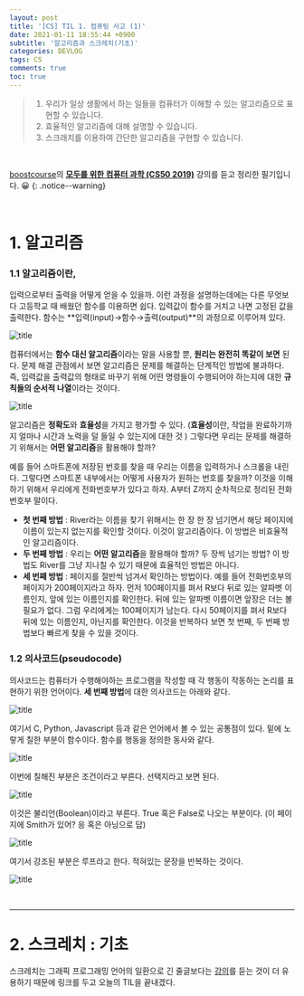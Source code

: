 ```yaml
---
layout: post
title: '[CS] TIL 1. 컴퓨팅 사고 (1)'
date: 2021-01-11 18:55:44 +0900
subtitle: '알고리즘과 스크레치(기초)'
categories: DEVLOG
tags: CS
comments: true
toc: true
---
```


> 1. 우리가 일상 생활에서 하는 일들을 컴퓨터가 이해할 수 있는 알고리즘으로 표현할 수 있습니다.
> 2. 효율적인 알고리즘에 대해 설명할 수 있습니다.
> 3. 스크래치를 이용하여 간단한 알고리즘을 구현할 수 있습니다.

<br>

[boostcourse](https://www.boostcourse.org/)의 **[모두를 위한 컴퓨터 과학 (CS50 2019)](https://www.boostcourse.org/cs112/joinLectures/43415)** 강의를 듣고 정리한 필기입니다. 😀 
{: .notice--warning}

<br>

# 1. 알고리즘

### 1.1 알고리즘이란,

입력으로부터 출력을 어떻게 얻을 수 있을까. 이런 과정을 설명하는데에는 다른 무엇보다 고등학교 때 배웠던 함수를 이용하면 쉽다. 입력값이 함수를 거치고 나면 고정된 값을 출력한다. 함수는 **입력(input)→함수→출력(output)**의 과정으로 이루어져 있다.

![title](/assets/img/DEVLOG/CS/TIL2/2021-01-11-CS-TIL2-1.png)

컴퓨터에서는 **함수 대신 알고리즘**이라는 말을 사용할 뿐, **원리는 완전히 똑같이 보면** 된다. 문제 해결 관점에서 보면 알고리즘은 문제를 해결하는 단계적인 방법에 불과하다. 즉, 입력값을 출력값의 형태로 바꾸기 위해 어떤 명령들이 수행되어야 하는지에 대한 **규칙들의 순서적 나열**이라는 것이다.

![title](/assets/img/DEVLOG/CS/TIL2/2021-01-11-CS-TIL2-2.png)

알고리즘은 **정확도**와 **효율성**을 가지고 평가할 수 있다. (**효율성**이란, 작업을 완료하기까지 얼마나 시간과 노력을 덜 들일 수 있는지에 대한 것 ) 그렇다면 우리는 문제를 해결하기 위해서는 **어떤 알고리즘**을 활용해야 할까? 

예를 들어 스마트폰에 저장된 번호를 찾을 때 우리는 이름을 입력하거나 스크롤을 내린다. 그렇다면 스마트폰 내부에서는 어떻게 사용자가 원하는 번호를 찾을까? 이것을 이해하기 위해서 우리에게 전화번호부가 있다고 하자. A부터 Z까지 순차적으로 정리된 전화번호부 말이다. 

- **첫 번째 방법** : River라는 이름을 찾기 위해서는 한 장 한 장 넘기면서 해당 페이지에 이름이 있는지 없는지를 확인할 것이다. 이것이 알고리즘이다. 이 방법은 비효율적인 알고리즘이다. 
- **두 번째 방법** : 우리는 **어떤 알고리즘**을 활용해야 할까? 두 장씩 넘기는 방법? 이 방법도 River를 그냥 지나칠 수 있기 때문에 효율적인 방법은 아니다.
- **세 번째 방법** : 페이지를 절반씩 넘겨서 확인하는 방법이다. 예를 들어 전화번호부의 페이지가 200페이지라고 하자. 먼저 100페이지를 펴서 R보다 뒤로 있는 알파벳 이름인지, 앞에 있는 이름인지를 확인한다. 뒤에 있는 알파벳 이름이면 앞장은 더는 볼 필요가 없다. 그럼 우리에게는 100페이지가 남는다. 다시 50페이지를 펴서 R보다 뒤에 있는 이름인지, 아닌지를 확인한다. 이것을 반복하다 보면 첫 번째, 두 번째 방법보다 빠르게 찾을 수 있을 것이다.

### 1.2 의사코드(pseudocode)

의사코드는 컴퓨터가 수행해야하는 프로그램을 작성할 때 각 행동이 작동하는 논리를 표현하기 위한 언어이다. **세 번째 방법**에 대한 의사코드는 아래와 같다.

![title](/assets/img/DEVLOG/CS/TIL2/2021-01-11-CS-TIL2-3.png)

여기서 C, Python, Javascript 등과 같은 언어에서 볼 수 있는 공통점이 있다. 밑에 노랗게 칠한 부분이 함수이다. 함수를 행동을 정의한 동사와 같다.

![title](/assets/img/DEVLOG/CS/TIL2/2021-01-11-CS-TIL2-4.png)

이번에 칠해진 부분은 조건이라고 부른다. 선택지라고 보면 된다.

![title](/assets/img/DEVLOG/CS/TIL2/2021-01-11-CS-TIL2-5.png)

이것은 불리언(Boolean)이라고 부른다. True 혹은 False로 나오는 부분이다. (이 페이지에 Smith가 있어? 응 혹은 아닝으로 답) 

![title](/assets/img/DEVLOG/CS/TIL2/2021-01-11-CS-TIL2-6.png)

여기서 강조된 부분은 루프라고 한다. 적혀있는 문장을 반복하는 것이다.

![title](/assets/img/DEVLOG/CS/TIL2/2021-01-11-CS-TIL2-5.png)



<br>

***

# 2. 스크레치 : 기초

 

스크레치는 그래픽 프로그래밍 언어의 일환으로 긴 줄글보다는 [강의](https://www.boostcourse.org/cs112/lecture/119000/)를 듣는 것이 더 유용하기 때문에 링크를 두고 오늘의 TIL을 끝내겠다.